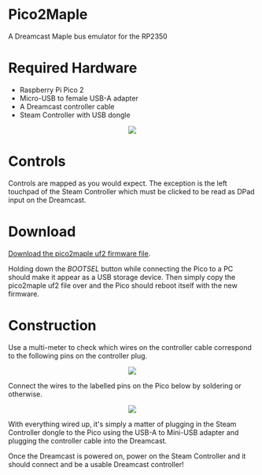 # Pico2Maple

A Dreamcast Maple bus emulator for the RP2350

# Required Hardware

* Raspberry Pi Pico 2
* Micro-USB to female USB-A adapter
* A Dreamcast controller cable
* Steam Controller with USB dongle

<div style="text-align: center"><a href="https://www.cluoma.com/images/pico2maple_needed_hardware.jpg"><img src="https://www.cluoma.com/images/pico2maple_needed_hardware.jpg" style="margin: auto; max-width: 100%"></a><p></p></div>

# Controls

Controls are mapped as you would expect. The exception is the left touchpad of the Steam Controller which must be clicked to be read as DPad input on the Dreamcast.

# Download

[Download the pico2maple uf2 firmware file](https://www.cluoma.com/extras/pico2maple/pico2maple.uf2).

Holding down the *BOOTSEL* button while connecting the Pico to a PC should make it appear as a USB storage device. Then simply copy the pico2maple uf2 file over and the Pico should reboot itself with the new firmware.

# Construction

Use a multi-meter to check which wires on the controller cable correspond to the following pins on the controller plug.

<div style="text-align: center"><a href="https://www.cluoma.com/images/dc_controller_plug.jpg"><img src="https://www.cluoma.com/images/dc_controller_plug.jpg" style="margin: auto; max-width: 100%"></a><p></p></div>

Connect the wires to the labelled pins on the Pico below by soldering or otherwise.

<div style="text-align: center"><a href="https://www.cluoma.com/images/pico2maple_pinout.jpg"><img src="https://www.cluoma.com/images/pico2maple_pinout.jpg" style="margin: auto; max-width: 100%"></a><p></p></div>

With everything wired up, it's simply a matter of plugging in the Steam Controller dongle to the Pico using the USB-A to Mini-USB adapter and plugging the controller cable into the Dreamcast.

Once the Dreamcast is powered on, power on the Steam Controller and it should connect and be a usable Dreamcast controller!
